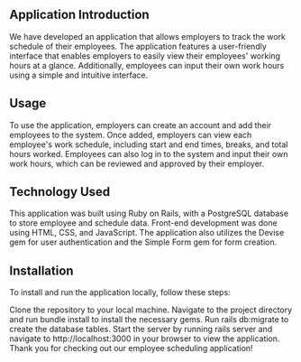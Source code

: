 ## Application Introduction
We have developed an application that allows employers to track the work schedule of their employees. The application features a user-friendly interface that enables employers to easily view their employees' working hours at a glance. Additionally, employees can input their own work hours using a simple and intuitive interface.

## Usage
To use the application, employers can create an account and add their employees to the system. Once added, employers can view each employee's work schedule, including start and end times, breaks, and total hours worked. Employees can also log in to the system and input their own work hours, which can be reviewed and approved by their employer.

## Technology Used
This application was built using Ruby on Rails, with a PostgreSQL database to store employee and schedule data. Front-end development was done using HTML, CSS, and JavaScript. The application also utilizes the Devise gem for user authentication and the Simple Form gem for form creation.

## Installation
To install and run the application locally, follow these steps:

Clone the repository to your local machine.
Navigate to the project directory and run bundle install to install the necessary gems.
Run rails db:migrate to create the database tables.
Start the server by running rails server and navigate to http://localhost:3000 in your browser to view the application.
Thank you for checking out our employee scheduling application!
